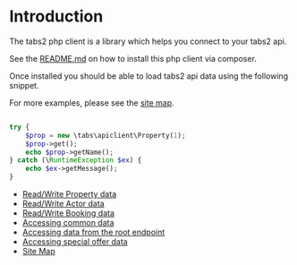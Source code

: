 # Introduction
The tabs2 php client is a library which helps you connect to your tabs2 api.

See the [README.md](https://github.com/CarltonSoftware/tabs2-php-client/blob/develop/README.md) on how to install this php client via composer.

Once installed you should be able to load tabs2 api data using the following snippet.

For more examples, please see the [site map](sitemap.html).

```php

try {
    $prop = new \tabs\apiclient\Property(1);
    $prop->get();
    echo $prop->getName();
} catch (\RuntimeException $ex) {
    echo $ex->getMessage();
}

```

* [Read/Write Property data](property)
* [Read/Write Actor data](actor)
* [Read/Write Booking data](booking)
* [Accessing common data](core)
* [Accessing data from the root endpoint](root)
* [Accessing special offer data](specialoffer)
* [Site Map](sitemap.html)
